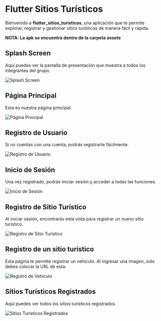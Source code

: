 # Flutter Sitios Turísticos

Bienvenido a **flutter_sitios_turisticos**, una aplicación que te permite explorar, registrar y gestionar sitios turísticos de manera fácil y rápida.

<strong>NOTA: La apk se encuentra dentro de la carpeta assets</strong>


## Splash Screen

Aquí puedes ver la pantalla de presentación que muestra a todos los integrantes del grupo.

![Splash Screen](https://github.com/Einarr07/flutter-sitios_turisticos/assets/96399138/485b2d4f-45ad-4d89-8664-fbbe4046a683)

## Página Principal

Esta es nuestra página principal.

![Página Principal](https://github.com/Einarr07/flutter-sitios_turisticos/assets/96399138/7ab36560-5d20-46fa-a56e-e7dd94ea47ff)

## Registro de Usuario

Si no cuentas con una cuenta, podrás registrarte fácilmente.

![Registro de Usuario](https://github.com/Einarr07/flutter-sitios_turisticos/assets/96399138/f9ddbe67-4d3a-4a2f-8f72-828399a1d69d)

## Inicio de Sesión

Una vez registrado, podrás iniciar sesión y acceder a todas las funciones.

![Inicio de Sesión](https://github.com/Einarr07/flutter-sitios_turisticos/assets/96399138/07314236-e1f8-45b2-b48b-5b4f3cfd8387)

## Registro de Sitio Turístico

Al iniciar sesión, encontrarás esta vista para registrar un nuevo sitio turístico.

![Registro de Sitio Turístico](https://github.com/Einarr07/flutter-sitios_turisticos/assets/96399138/6d381e63-e6ac-4ad4-b97b-341eb6a0ca48)

## Registro de un sitio turístico

Esta página te permite registrar un vehículo. Al ingresar una imagen, solo debes colocar la URL de esta.

![Registro de Vehículo](https://github.com/Einarr07/flutter-sitios_turisticos/assets/96399138/175c5566-2f3a-4b82-ab31-38469bc288e1)

## Sitios Turísticos Registrados

Aquí puedes ver todos los sitios turísticos registrados.

![Sitios Turísticos Registrados](https://github.com/Einarr07/flutter-sitios_turisticos/assets/96399138/b3ee344e-28dc-4a65-861e-40b8f7326d67)
